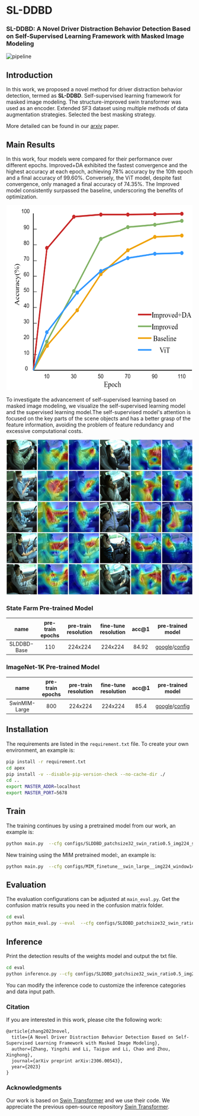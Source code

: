 # SL-DDBD

### SL-DDBD: A Novel Driver Distraction Behavior Detection Based on Self-Supervised Learning Framework with Masked Image Modeling



![pipeline](pipeline.png)

## Introduction

In this work, we proposed a novel method for driver distraction behavior detection, termed as **SL-DDBD**. Self-supervised learning framework for masked image modeling. The structure-improved swin transformer was used as an encoder. Extended SF3 dataset using multiple methods of data augmentation strategies. Selected the best masking strategy.

More detailed can be found in our [arxiv](https://arxiv.org/ftp/arxiv/papers/2306/2306.00543.pdf) paper.

## Main Results

In this work, four models were compared for their performance over different epochs. Improved+DA exhibited the fastest convergence and the highest accuracy at each epoch, achieving 78% accuracy by the 10th epoch and a final accuracy of 99.60%. Conversely, the ViT model, despite fast convergence, only managed a final accuracy of 74.35%. The Improved model consistently surpassed the baseline, underscoring the benefits of optimization.

<div align="center">
    <img src="acdm.png" height="500px" />
</div>

To investigate the advancement of self-supervised learning based on masked image modeling, we visualize the self-supervised learning model and the supervised learning model.The self-supervised model's attention is focused on the key parts of the scene objects and has a better grasp of the feature information, avoiding the problem of feature redundancy and excessive computational costs.

![vss](vss.jpg)

### State Farm Pre-trained Model

| name | pre-train epochs | pre-train resolution | fine-tune resolution | acc@1 | pre-trained model |
| :---: | :---: | :---: | :---: | :---: | :---: |
| SLDDBD-Base | 110 | 224x224 | 224x224 | 84.92 | [google](https://drive.google.com/file/d/1Cy7XrFERX-2W6I9hS7r2WGZoiG0b3e49/view?usp=sharing)/[config](configs/SLDDBD_patchsize32_swin_ratio0.5_img224_statefarm_110ep.yaml) | 

### ImageNet-1K Pre-trained Model

| name | pre-train epochs | pre-train resolution | fine-tune resolution | acc@1 | pre-trained model |
| :---: | :---: | :---: | :---: | :---: | :---: |
| SwinMIM-Large | 800 | 224x224 | 224x224 | 85.4 | [google](https://drive.google.com/file/d/1DCELfGormJK0xbMU2A-mvBWZStSbDUfd/view?usp=sharing)/[config](configs/MIM_finetune__swin_large__img224_window14__800ep.yaml) | 
## Installation

 The requirements are listed in the `requirement.txt` file. To create your own environment, an example is:

```bash
pip install -r requirement.txt
cd apex
pip install -v --disable-pip-version-check --no-cache-dir ./
cd ..
export MASTER_ADDR=localhost
export MASTER_PORT=5678
```

## Train

 The training continues by using a pretrained model from our work, an example is:

```bash
python main.py  --cfg configs/SLDDBD_patchsize32_swin_ratio0.5_img224_statefarm_110ep.yaml --pretrained SLDDBD_patchsize32_swin_ratio0.5_img224_statefarm_110ep.pth --data-path dataset --local_rank 0 --batch-size 32
```
 New training using the MIM pretrained model:, an example is:

```bash
python main.py  --cfg configs/MIM_finetune__swin_large__img224_window14__800ep.yaml --pretrained MIM_finetune__swin_large__img224_window14__800ep.pth --data-path dataset --local_rank 0 --batch-size 32
```


## Evaluation

The evaluation configurations can be adjusted at `main_eval.py`.
Get the confusion matrix results you need in the confusion matrix folder.

```bash
cd eval
python main_eval.py --eval  --cfg configs/SLDDBD_patchsize32_swin_ratio0.5_img224_statefarm_110ep.yaml  --resume ./SLDDBD_patchsize32_swin_ratio0.5_img224_statefarm_110ep.pth --local_rank 0 --data-path  dataset
```

## Inference

Print the detection results of the weights model and output the txt file.


```bash
cd eval
python inference.py --cfg configs/SLDDBD_patchsize32_swin_ratio0.5_img224_statefarm_110ep.yaml  --resume ./SLDDBD_patchsize32_swin_ratio0.5_img224_statefarm_110ep.pth --local_rank 0
```
You can modify the inference code to customize the inference categories and data input path.

### Citation

If you are interested in this work, please cite the following work:

```
@article{zhang2023novel,
  title={A Novel Driver Distraction Behavior Detection Based on Self-Supervised Learning Framework with Masked Image Modeling},
  author={Zhang, Yingzhi and Li, Taiguo and Li, Chao and Zhou, Xinghong},
  journal={arXiv preprint arXiv:2306.00543},
  year={2023}
}
```

### Acknowledgments

Our work is based on [Swin Transformer](https://github.com/microsoft/Swin-Transformer) and we use their code.  We appreciate the previous open-source repository [Swin Transformer](https://github.com/microsoft/Swin-Transformer).


